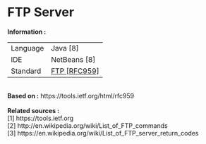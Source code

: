# FTP Server

<b>Information :</b>
<table>
  <tr>
    <td>Language</td>
    <td>Java [8]</td>
  </tr>
  <tr>
    <td>IDE</td>
    <td>NetBeans [8]</td>
  </tr>
  <tr>
    <td>Standard</td>
    <td><a href="https://tools.ietf.org/html/rfc959">FTP [RFC959]</a></td>
  </tr>
</table>
<br>
<b>Based on :</b> https://tools.ietf.org/html/rfc959<br>
<br>
<b>Related sources :</b><br>
[1] https://tools.ietf.org<br>
[2] http://en.wikipedia.org/wiki/List_of_FTP_commands<br>
[3] https://en.wikipedia.org/wiki/List_of_FTP_server_return_codes
